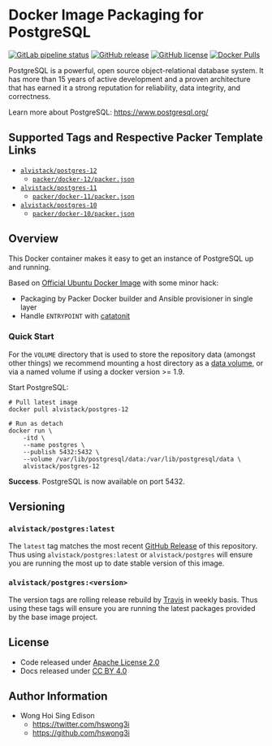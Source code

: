 # Docker Image Packaging for PostgreSQL

[![GitLab pipeline status](https://img.shields.io/gitlab/pipeline/alvistack/docker-postgres/master)](https://gitlab.com/alvistack/docker-postgres/-/pipelines)
[![GitHub release](https://img.shields.io/github/release/alvistack/docker-postgres.svg)](https://github.com/alvistack/docker-postgres/releases)
[![GitHub license](https://img.shields.io/github/license/alvistack/docker-postgres.svg)](https://github.com/alvistack/docker-postgres/blob/master/LICENSE)
[![Docker Pulls](https://img.shields.io/docker/pulls/alvistack/postgres-12.svg)](https://hub.docker.com/r/alvistack/postgres-12)

PostgreSQL is a powerful, open source object-relational database system. It has more than 15 years of active development and a proven architecture that has earned it a strong reputation for reliability, data integrity, and correctness.

Learn more about PostgreSQL: <https://www.postgresql.org/>

## Supported Tags and Respective Packer Template Links

  - [`alvistack/postgres-12`](https://hub.docker.com/r/alvistack/postgres-12)
      - [`packer/docker-12/packer.json`](https://github.com/alvistack/docker-postgres/blob/master/packer/docker-12/packer.json)
  - [`alvistack/postgres-11`](https://hub.docker.com/r/alvistack/postgres-11)
      - [`packer/docker-11/packer.json`](https://github.com/alvistack/docker-postgres/blob/master/packer/docker-11/packer.json)
  - [`alvistack/postgres-10`](https://hub.docker.com/r/alvistack/postgres-10)
      - [`packer/docker-10/packer.json`](https://github.com/alvistack/docker-postgres/blob/master/packer/docker-10/packer.json)

## Overview

This Docker container makes it easy to get an instance of PostgreSQL up and running.

Based on [Official Ubuntu Docker Image](https://hub.docker.com/_/ubuntu/) with some minor hack:

  - Packaging by Packer Docker builder and Ansible provisioner in single layer
  - Handle `ENTRYPOINT` with [catatonit](https://github.com/openSUSE/catatonit)

### Quick Start

For the `VOLUME` directory that is used to store the repository data (amongst other things) we recommend mounting a host directory as a [data volume](https://docs.docker.com/engine/tutorials/dockervolumes/#/data-volumes), or via a named volume if using a docker version \>= 1.9.

Start PostgreSQL:

    # Pull latest image
    docker pull alvistack/postgres-12
    
    # Run as detach
    docker run \
        -itd \
        --name postgres \
        --publish 5432:5432 \
        --volume /var/lib/postgresql/data:/var/lib/postgresql/data \
        alvistack/postgres-12

**Success**. PostgreSQL is now available on port 5432.

## Versioning

### `alvistack/postgres:latest`

The `latest` tag matches the most recent [GitHub Release](https://github.com/alvistack/docker-postgres/releases) of this repository. Thus using `alvistack/postgres:latest` or `alvistack/postgres` will ensure you are running the most up to date stable version of this image.

### `alvistack/postgres:<version>`

The version tags are rolling release rebuild by [Travis](https://travis-ci.com/alvistack/docker-postgres) in weekly basis. Thus using these tags will ensure you are running the latest packages provided by the base image project.

## License

  - Code released under [Apache License 2.0](LICENSE)
  - Docs released under [CC BY 4.0](http://creativecommons.org/licenses/by/4.0/)

## Author Information

  - Wong Hoi Sing Edison
      - <https://twitter.com/hswong3i>
      - <https://github.com/hswong3i>
